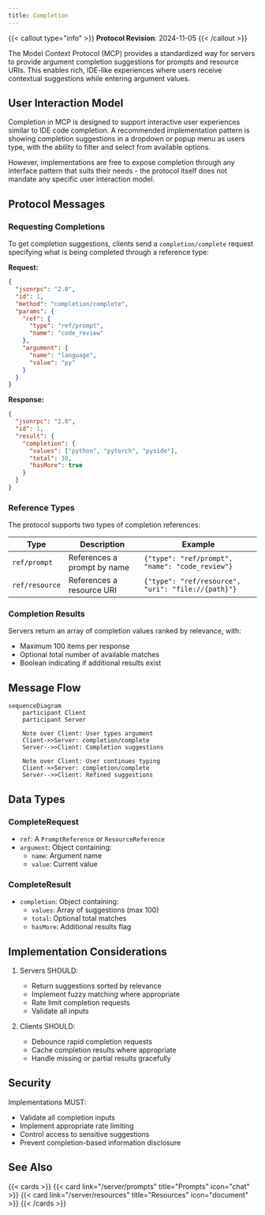 ```yaml
---
title: Completion
---
```


{{< callout type="info" >}}
**Protocol Revision**: 2024-11-05
{{< /callout >}}

The Model Context Protocol (MCP) provides a standardized way for servers to provide argument completion suggestions for prompts and resource URIs. This enables rich, IDE-like experiences where users receive contextual suggestions while entering argument values.

## User Interaction Model

Completion in MCP is designed to support interactive user experiences similar to IDE code completion. A recommended implementation pattern is showing completion suggestions in a dropdown or popup menu as users type, with the ability to filter and select from available options.

However, implementations are free to expose completion through any interface pattern that suits their needs - the protocol itself does not mandate any specific user interaction model.

## Protocol Messages

### Requesting Completions

To get completion suggestions, clients send a `completion/complete` request specifying what is being completed through a reference type:

**Request:**
```json
{
  "jsonrpc": "2.0",
  "id": 1,
  "method": "completion/complete",
  "params": {
    "ref": {
      "type": "ref/prompt",
      "name": "code_review"
    },
    "argument": {
      "name": "language",
      "value": "py"
    }
  }
}
```

**Response:**
```json
{
  "jsonrpc": "2.0",
  "id": 1,
  "result": {
    "completion": {
      "values": ["python", "pytorch", "pyside"],
      "total": 10,
      "hasMore": true
    }
  }
}
```

### Reference Types

The protocol supports two types of completion references:

| Type | Description | Example |
|------|-------------|---------|
| `ref/prompt` | References a prompt by name | `{"type": "ref/prompt", "name": "code_review"}` |
| `ref/resource` | References a resource URI | `{"type": "ref/resource", "uri": "file://{path}"}` |

### Completion Results

Servers return an array of completion values ranked by relevance, with:

- Maximum 100 items per response
- Optional total number of available matches
- Boolean indicating if additional results exist

## Message Flow

```mermaid
sequenceDiagram
    participant Client
    participant Server

    Note over Client: User types argument
    Client->>Server: completion/complete
    Server-->>Client: Completion suggestions

    Note over Client: User continues typing
    Client->>Server: completion/complete
    Server-->>Client: Refined suggestions
```

## Data Types

### CompleteRequest
- `ref`: A `PromptReference` or `ResourceReference`
- `argument`: Object containing:
  - `name`: Argument name
  - `value`: Current value

### CompleteResult
- `completion`: Object containing:
  - `values`: Array of suggestions (max 100)
  - `total`: Optional total matches
  - `hasMore`: Additional results flag

## Implementation Considerations

1. Servers SHOULD:
   - Return suggestions sorted by relevance
   - Implement fuzzy matching where appropriate
   - Rate limit completion requests
   - Validate all inputs

2. Clients SHOULD:
   - Debounce rapid completion requests
   - Cache completion results where appropriate
   - Handle missing or partial results gracefully

## Security

Implementations MUST:
- Validate all completion inputs
- Implement appropriate rate limiting
- Control access to sensitive suggestions
- Prevent completion-based information disclosure

## See Also

{{< cards >}}
{{< card link="/server/prompts" title="Prompts" icon="chat" >}}
{{< card link="/server/resources" title="Resources" icon="document" >}}
{{< /cards >}}
